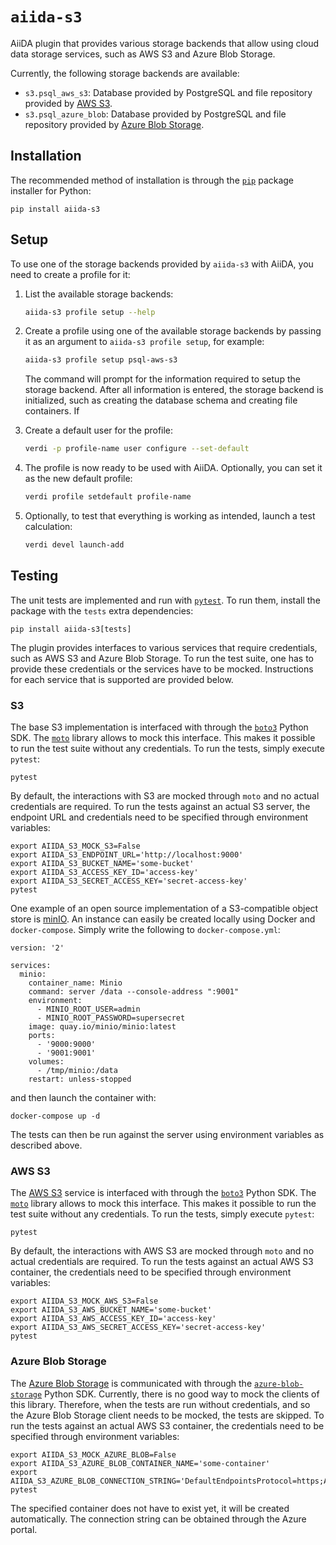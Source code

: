 # `aiida-s3`

AiiDA plugin that provides various storage backends that allow using cloud data storage services, such as AWS S3 and Azure Blob Storage.

Currently, the following storage backends are available:

* `s3.psql_aws_s3`: Database provided by PostgreSQL and file repository provided by [AWS S3](https://aws.amazon.com/s3/).
* `s3.psql_azure_blob`: Database provided by PostgreSQL and file repository provided by [Azure Blob Storage](https://azure.microsoft.com/en-us/products/storage/blobs/).


## Installation

The recommended method of installation is through the [`pip`](https://pip.pypa.io/en/stable/) package installer for Python:

    pip install aiida-s3

## Setup

To use one of the storage backends provided by `aiida-s3` with AiiDA, you need to create a profile for it:

1.  List the available storage backends:
    ```bash
    aiida-s3 profile setup --help
    ```

1.  Create a profile using one of the available storage backends by passing it as an argument to `aiida-s3 profile setup`, for example:
    ```bash
    aiida-s3 profile setup psql-aws-s3
    ```
    The command will prompt for the information required to setup the storage backend.
    After all information is entered, the storage backend is initialized, such as creating the database schema and creating file containers.
    If

1.  Create a default user for the profile:
    ```bash
    verdi -p profile-name user configure --set-default
    ```

1.  The profile is now ready to be used with AiiDA.
    Optionally, you can set it as the new default profile:
    ```bash
    verdi profile setdefault profile-name
    ```

1.  Optionally, to test that everything is working as intended, launch a test calculation:
    ```bash
    verdi devel launch-add
    ```

## Testing

The unit tests are implemented and run with [`pytest`](https://docs.pytest.org/).
To run them, install the package with the `tests` extra dependencies:

    pip install aiida-s3[tests]

The plugin provides interfaces to various services that require credentials, such as AWS S3 and Azure Blob Storage.
To run the test suite, one has to provide these credentials or the services have to be mocked.
Instructions for each service that is supported are provided below.

### S3

The base S3 implementation is interfaced with through the [`boto3`](https://pypi.org/project/boto3/) Python SDK.
The [`moto`](https://pypi.org/project/moto/) library allows to mock this interface.
This makes it possible to run the test suite without any credentials.
To run the tests, simply execute `pytest`:

    pytest

By default, the interactions with S3 are mocked through `moto` and no actual credentials are required.
To run the tests against an actual S3 server, the endpoint URL and credentials need to be specified through environment variables:

    export AIIDA_S3_MOCK_S3=False
    export AIIDA_S3_ENDPOINT_URL='http://localhost:9000'
    export AIIDA_S3_BUCKET_NAME='some-bucket'
    export AIIDA_S3_ACCESS_KEY_ID='access-key'
    export AIIDA_S3_SECRET_ACCESS_KEY='secret-access-key'
    pytest

One example of an open source implementation of a S3-compatible object store is [minIO](https://min.io/).
An instance can easily be created locally using Docker and `docker-compose`.
Simply write the following to `docker-compose.yml`:

    version: '2'

    services:
      minio:
        container_name: Minio
        command: server /data --console-address ":9001"
        environment:
          - MINIO_ROOT_USER=admin
          - MINIO_ROOT_PASSWORD=supersecret
        image: quay.io/minio/minio:latest
        ports:
          - '9000:9000'
          - '9001:9001'
        volumes:
          - /tmp/minio:/data
        restart: unless-stopped

and then launch the container with:

    docker-compose up -d

The tests can then be run against the server using environment variables as described above.


### AWS S3

The [AWS S3](https://aws.amazon.com/s3/) service is interfaced with through the [`boto3`](https://pypi.org/project/boto3/) Python SDK.
The [`moto`](https://pypi.org/project/moto/) library allows to mock this interface.
This makes it possible to run the test suite without any credentials.
To run the tests, simply execute `pytest`:

    pytest

By default, the interactions with AWS S3 are mocked through `moto` and no actual credentials are required.
To run the tests against an actual AWS S3 container, the credentials need to be specified through environment variables:

    export AIIDA_S3_MOCK_AWS_S3=False
    export AIIDA_S3_AWS_BUCKET_NAME='some-bucket'
    export AIIDA_S3_AWS_ACCESS_KEY_ID='access-key'
    export AIIDA_S3_AWS_SECRET_ACCESS_KEY='secret-access-key'
    pytest


### Azure Blob Storage

The [Azure Blob Storage](https://azure.microsoft.com/en-us/products/storage/blobs/) is communicated with through the [`azure-blob-storage`](https://pypi.org/project/azure-storage-blob/) Python SDK.
Currently, there is no good way to mock the clients of this library.
Therefore, when the tests are run without credentials, and so the Azure Blob Storage client needs to be mocked, the tests are skipped.
To run the tests against an actual AWS S3 container, the credentials need to be specified through environment variables:

    export AIIDA_S3_MOCK_AZURE_BLOB=False
    export AIIDA_S3_AZURE_BLOB_CONTAINER_NAME='some-container'
    export AIIDA_S3_AZURE_BLOB_CONNECTION_STRING='DefaultEndpointsProtocol=https;AccountName=...;AccountKey=...;EndpointSuffix=core.windows.net'
    pytest

The specified container does not have to exist yet, it will be created automatically.
The connection string can be obtained through the Azure portal.
